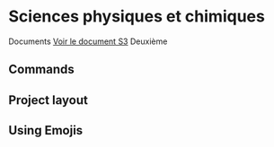 # Sciences physiques et chimiques

Documents [Voir le document S3](https://prof-johan-daza.github.io/general/3/S3.pdf) Deuxième

## Commands



## Project layout



## Using Emojis

